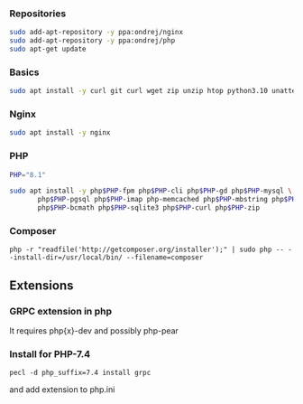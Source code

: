 ### Repositories
```bash
sudo add-apt-repository -y ppa:ondrej/nginx
sudo add-apt-repository -y ppa:ondrej/php
sudo apt-get update
```


### Basics

```bash
sudo apt install -y curl git curl wget zip unzip htop python3.10 unattended-upgrades
```

### Nginx
```bash
sudo apt install -y nginx
```
### PHP

```bash
PHP="8.1"

sudo apt install -y php$PHP-fpm php$PHP-cli php$PHP-gd php$PHP-mysql \
       php$PHP-pgsql php$PHP-imap php-memcached php$PHP-mbstring php$PHP-xml php$PHP-curl \
       php$PHP-bcmath php$PHP-sqlite3 php$PHP-curl php$PHP-zip
```

### Composer

```
php -r "readfile('http://getcomposer.org/installer');" | sudo php -- --install-dir=/usr/local/bin/ --filename=composer
```


## Extensions

### GRPC extension in php
It requires php{x}-dev and possibly php-pear

### Install for PHP-7.4
```
pecl -d php_suffix=7.4 install grpc
```

and add extension to php.ini
